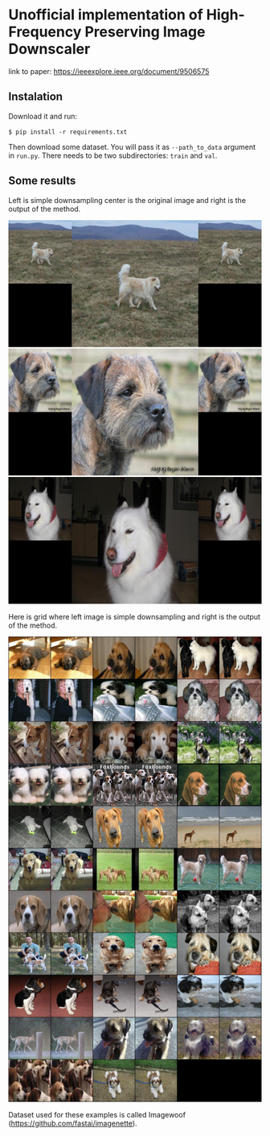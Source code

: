 # Unofficial implementation of High-Frequency Preserving Image Downscaler

link to paper: https://ieeexplore.ieee.org/document/9506575

## Instalation

Download it and run:
```
$ pip install -r requirements.txt
```

Then download some dataset. You will pass it as `--path_to_data` argument in `run.py`. There needs to be two subdirectories: `train` and `val`.

## Some results

Left is simple downsampling center is the original image and right is the output of the method.

![](results/result1.jpg)
![](results/result2.jpg)
![](results/result3.jpg)

Here is grid where left image is simple downsampling and right is the output of the method.

![](results/grid.jpg)

Dataset used for these examples is called Imagewoof (https://github.com/fastai/imagenette).
